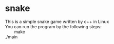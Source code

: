 # snake
This is a simple snake game written by c++ in Linux  
You can run the program by the following steps:  
&nbsp;&emsp;&nbsp;&nbsp;  make  
  ./main  
